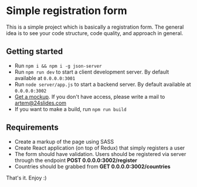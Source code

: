 # Simple registration form

This is a simple project which is basically a registration form. The general idea is to see your code structure, code quality, and approach in general.

## Getting started

- Run `npm i && npm i -g json-server`
- Run `npm run dev` to start a client development server. By default available at `0.0.0.0:3001`
- Run `node server/app.js` to start a backend server. By default available at `0.0.0.0:3002`
- [Get a mockup](zpl.io/adzK17p). If you don't have access, please write a mail to artem@24slides.com
- If you want to make a build, run `npm run build`

## Requirements

- Create a markup of the page using SASS
- Create React application (on top of Redux) that simply registers a user
- The form should have validation. Users should be registered via server through the endpoint **POST 0.0.0.0:3002/register**
- Countries should be grabbed from **GET 0.0.0.0:3002/countries**

That's it. Enjoy :)